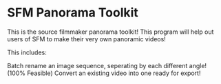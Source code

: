# SFM Panorama Toolkit

This is the source filmmaker panorama toolkit! This program will help out users of SFM to make their very own panoramic videos!

This includes: 

Batch rename an image sequence, seperating by each different angle! (100% Feasible)
Convert an existing video into one ready for export!
